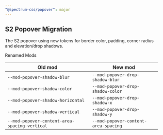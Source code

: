 ```yaml
---
"@spectrum-css/popover": major
---
```


## S2 Popover Migration

The S2 popover using new tokens for border color, padding, corner radius and elevation/drop shadows.

Renamed Mods

| Old mod                                       | New mod                              |
| --------------------------------------------- | ------------------------------------ |
| `--mod-popover-shadow-blur`                   | `--mod-popover-drop-shadow-blur`     |
| `--mod-popover-shadow-color`                  | `--mod-popover-drop-shadow-color`    |
| `--mod-popover-shadow-horizontal`             | `--mod-popover-drop-shadow-x`        |
| `--mod-popover-shadow-vertical`               | `--mod-popover-drop-shadow-y`        |
| `--mod-popover-content-area-spacing-vertical` | `--mod-popover-content-area-spacing` |
